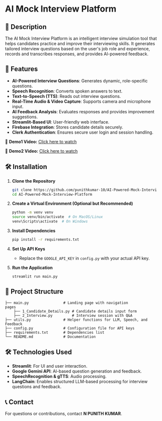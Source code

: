 # AI Mock Interview Platform

## 📌 Description
The AI Mock Interview Platform is an intelligent interview simulation tool that helps candidates practice and improve their interviewing skills. It generates tailored interview questions based on the user's job role and experience, records and transcribes responses, and provides AI-powered feedback.

## 🚀 Features
- **AI-Powered Interview Questions**: Generates dynamic, role-specific questions.
- **Speech Recognition**: Converts spoken answers to text.
- **Text-to-Speech (TTS)**: Reads out interview questions.
- **Real-Time Audio & Video Capture**: Supports camera and microphone input.
- **AI Feedback Analysis**: Evaluates responses and provides improvement suggestions.
- **Streamlit-Based UI**: User-friendly web interface.
- **Firebase Integration**: Stores candidate details securely.
- **Clerk Authentication**: Ensures secure user login and session handling.

🎥 **Demo1 Video:** [Click here to watch](https://github.com/user-attachments/assets/c1d51377-d5c9-4701-bb9f-8f50d93428f7)

🎥 **Demo2 Video:** [Click here to watch](https://github.com/user-attachments/assets/7dd5c9ed-0528-4c1c-9488-c8aa85bcc550)

## 🛠 Installation
1. **Clone the Repository**
   ```bash
   git clone https://github.com/punithkumar-10/AI-Powered-Mock-Interview-Platform
   cd AI-Powered-Mock-Interview-Platform
   ```
2. **Create a Virtual Environment (Optional but Recommended)**
   ```bash
   python -m venv venv
   source venv/bin/activate  # On MacOS/Linux
   venv\Scripts\activate  # On Windows
   ```
3. **Install Dependencies**
   ```bash
   pip install -r requirements.txt
   ```
4. **Set Up API Keys**
   - Replace the `GOOGLE_API_KEY` in `config.py` with your actual API key.
   
5. **Run the Application**
   ```bash
   streamlit run main.py
   ```

## 📂 Project Structure
```
├── main.py                # Landing page with navigation
pages
    ├── 1_Candidate_Details.py # Candidate details input form
    ├── 2_Interview.py         # Interview session with Q&A
├── utils.py               # Helper functions for LLM, Speech, and Feedback
├── config.py              # Configuration file for API keys
├── requirements.txt       # Dependencies list
└── README.md              # Documentation
```

## 🛠 Technologies Used
- **Streamlit**: For UI and user interaction.
- **Google Gemini API**: AI-based question generation and feedback.
- **SpeechRecognition & gTTS**: Audio processing.
- **LangChain**: Enables structured LLM-based processing for interview questions and feedback.

## 📞 Contact
For questions or contributions, contact **N PUNITH KUMAR**.

